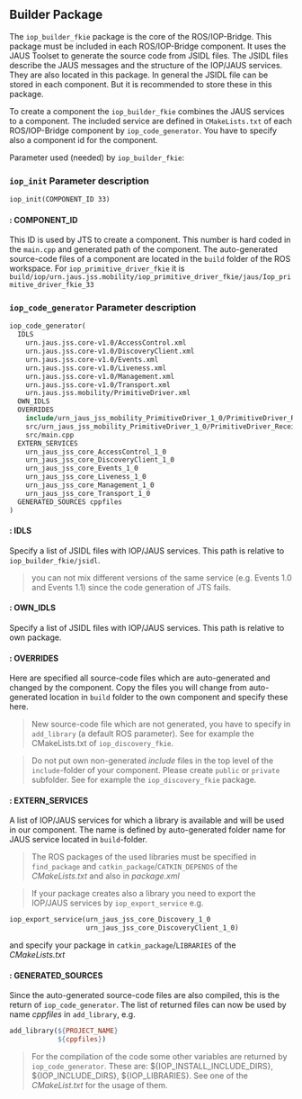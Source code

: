 ## Builder Package

The `iop_builder_fkie` package is the core of the ROS/IOP-Bridge. This package must be included in each ROS/IOP-Bridge component. It uses the JAUS Toolset to generate the source code from JSIDL files. The JSIDL files describe the JAUS messages and the structure of the IOP/JAUS services. They are also located in this package. In general the JSIDL file can be stored in each component. But it is recommended to store these in this package.

To create a component the `iop_builder_fkie` combines the JAUS services to a component. The included service are defined in `CMakeLists.txt` of each ROS/IOP-Bridge component by `iop_code_generator`. You have to specify also a component id for the component.

Parameter used (needed) by `iop_builder_fkie`:

### `iop_init` Parameter description
```makefile
iop_init(COMPONENT_ID 33)
```
####  : COMPONENT_ID
This ID is used by JTS to create a component. This number is hard coded in the `main.cpp` and generated path of the component. The auto-generated source-code files of a component are located in the `build` folder of the ROS workspace. For `iop_primitive_driver_fkie` it is `build/iop/urn.jaus.jss.mobility/iop_primitive_driver_fkie/jaus/Iop_primitive_driver_fkie_33`

### `iop_code_generator` Parameter description

```makefile
iop_code_generator(
  IDLS
    urn.jaus.jss.core-v1.0/AccessControl.xml
    urn.jaus.jss.core-v1.0/DiscoveryClient.xml
    urn.jaus.jss.core-v1.0/Events.xml
    urn.jaus.jss.core-v1.0/Liveness.xml
    urn.jaus.jss.core-v1.0/Management.xml
    urn.jaus.jss.core-v1.0/Transport.xml
    urn.jaus.jss.mobility/PrimitiveDriver.xml
  OWN_IDLS
  OVERRIDES
    include/urn_jaus_jss_mobility_PrimitiveDriver_1_0/PrimitiveDriver_ReceiveFSM.h
    src/urn_jaus_jss_mobility_PrimitiveDriver_1_0/PrimitiveDriver_ReceiveFSM.cpp
    src/main.cpp
  EXTERN_SERVICES
    urn_jaus_jss_core_AccessControl_1_0
    urn_jaus_jss_core_DiscoveryClient_1_0
    urn_jaus_jss_core_Events_1_0
    urn_jaus_jss_core_Liveness_1_0
    urn_jaus_jss_core_Management_1_0
    urn_jaus_jss_core_Transport_1_0
  GENERATED_SOURCES cppfiles
)
```

#### : IDLS
Specify a list of JSIDL files with IOP/JAUS services. This path is relative to `iop_builder_fkie/jsidl`.
>you can not mix different versions of the same service (e.g. Events 1.0 and Events 1.1) since the code generation of JTS fails.

#### : OWN_IDLS
Specify a list of JSIDL files with IOP/JAUS services. This path is relative to own package.

#### : OVERRIDES
Here are specified all source-code files which are auto-generated and changed by the component. Copy the files you will change from auto-generated location in `build` folder to the own component and specify these here.
>New source-code file which are not generated, you have to specify in `add_library` (a default ROS parameter). See for example the CMakeLists.txt of `iop_discovery_fkie`.

>Do not put own non-generated *include* files in the top level of the `include`-folder of your component. Please create `public` or `private` subfolder. See for example the `iop_discovery_fkie` package.

#### : EXTERN_SERVICES
A list of IOP/JAUS services for which a library is available and will be used in our component. The name is defined by auto-generated folder name for JAUS service located in `build`-folder.

>The ROS packages of the used libraries must be specified in `find_package` and `catkin_package`/`CATKIN_DEPENDS` of the *CMakeLists.txt* and also in *package.xml*

>If your package creates also a library you need to export the IOP/JAUS services by `iop_export_service` e.g.
```makefile
iop_export_service(urn_jaus_jss_core_Discovery_1_0
                   urn_jaus_jss_core_DiscoveryClient_1_0)
```
and specify your package in `catkin_package`/`LIBRARIES` of the *CMakeLists.txt*

#### : GENERATED_SOURCES
Since the auto-generated source-code files are also compiled, this is the return of `iop_code_generator`. The list of returned files can now be used by name *cppfiles* in `add_library`, e.g.
```makefile
add_library(${PROJECT_NAME}
            ${cppfiles})
```
>For the compilation of the code some other variables are returned by `iop_code_generator`. These are: ${IOP_INSTALL_INCLUDE_DIRS}, ${IOP_INCLUDE_DIRS}, ${IOP_LIBRARIES}. See one of the *CMakeList.txt* for the usage of them.
